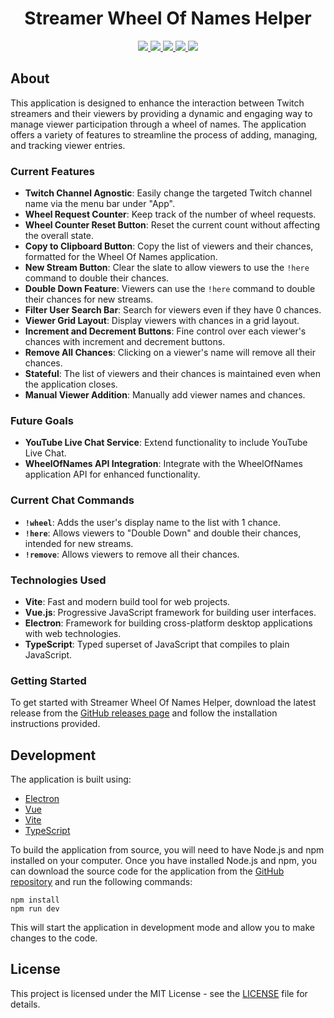<p align="center">
    <h1 align="center">Streamer Wheel Of Names Helper</h1>
</p>
<p align="center">
    <a href="https://vitejs.dev/">
    <img src="https://img.shields.io/badge/vite-%23646CFF.svg?style=for-the-badge&logo=vite&logoColor=white" />
    </a>
    <a href="https://vuejs.org">
      <img src="https://img.shields.io/badge/Vue.js-35495E?style=for-the-badge&logo=vuedotjs&logoColor=2361DAFB"
    </a>
    <a href="https://www.electronjs.org/">
      <img src="https://img.shields.io/badge/Electron-191970?style=for-the-badge&logo=Electron&logoColor=white">
    </a>
    <a href="https://www.typescriptlang.org/">
      <img src="https://img.shields.io/badge/typescript-%23007ACC.svg?style=for-the-badge&logo=typescript&logoColor=white">
    </a>
    <a href="https://github.com/SnekCode/WheelOfNamesHelper/releases">
      <img src="https://img.shields.io/github/v/release/SnekCode/WheelOfNamesHelper?style=for-the-badge&logo=github">
    </a>
</p>

## About

This application is designed to enhance the interaction between Twitch streamers and their viewers by providing a dynamic and engaging way to manage viewer participation through a wheel of names. The application offers a variety of features to streamline the process of adding, managing, and tracking viewer entries.

### Current Features
* **Twitch Channel Agnostic**: Easily change the targeted Twitch channel name via the menu bar under "App".
* **Wheel Request Counter**: Keep track of the number of wheel requests.
* **Wheel Counter Reset Button**: Reset the current count without affecting the overall state.
* **Copy to Clipboard Button**: Copy the list of viewers and their chances, formatted for the Wheel Of Names application.
* **New Stream Button**: Clear the slate to allow viewers to use the `!here` command to double their chances.
* **Double Down Feature**: Viewers can use the `!here` command to double their chances for new streams.
* **Filter User Search Bar**: Search for viewers even if they have 0 chances.
* **Viewer Grid Layout**: Display viewers with chances in a grid layout.
* **Increment and Decrement Buttons**: Fine control over each viewer's chances with increment and decrement buttons.
* **Remove All Chances**: Clicking on a viewer's name will remove all their chances.
* **Stateful**: The list of viewers and their chances is maintained even when the application closes.
* **Manual Viewer Addition**: Manually add viewer names and chances.

### Future Goals
* **YouTube Live Chat Service**: Extend functionality to include YouTube Live Chat.
* **WheelOfNames API Integration**: Integrate with the WheelOfNames application API for enhanced functionality.

### Current Chat Commands
* **`!wheel`**: Adds the user's display name to the list with 1 chance.
* **`!here`**: Allows viewers to "Double Down" and double their chances, intended for new streams.
* **`!remove`**: Allows viewers to remove all their chances.

### Technologies Used
* **Vite**: Fast and modern build tool for web projects.
* **Vue.js**: Progressive JavaScript framework for building user interfaces.
* **Electron**: Framework for building cross-platform desktop applications with web technologies.
* **TypeScript**: Typed superset of JavaScript that compiles to plain JavaScript.

### Getting Started
To get started with Streamer Wheel Of Names Helper, download the latest release from the [GitHub releases page](https://github.com/SnekCode/WheelOfNamesHelper/releases) and follow the installation instructions provided.


## Development

The application is built using:

* [Electron](https://www.electronjs.org/)
* [Vue](https://vuejs.org/)
* [Vite](https://vitejs.dev/)
* [TypeScript](https://www.typescriptlang.org/)

To build the application from source, you will need to have Node.js and npm installed on your computer. Once you have installed Node.js and npm, you can download the source code for the application from the [GitHub repository](https://github.com/SnekCode/WheelOfNamesHelper) and run the following commands:

```
npm install
npm run dev
```

This will start the application in development mode and allow you to make changes to the code.

## License

This project is licensed under the MIT License - see the [LICENSE](LICENSE) file for details.
